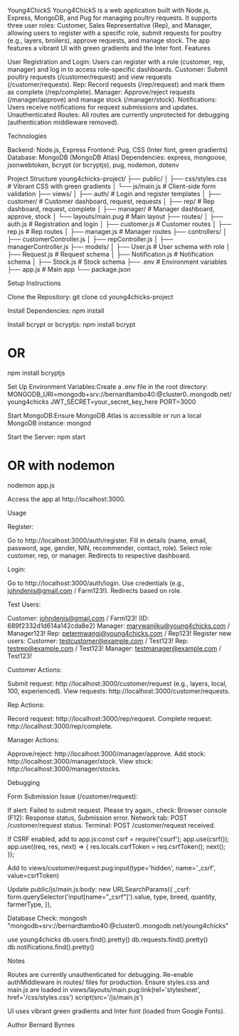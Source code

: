 Young4ChickS
Young4ChickS is a web application built with Node.js, Express, MongoDB, and Pug for managing poultry requests. It supports three user roles: Customer, Sales Representative (Rep), and Manager, allowing users to register with a specific role, submit requests for poultry (e.g., layers, broilers), approve requests, and manage stock. The app features a vibrant UI with green gradients and the Inter font.
Features

User Registration and Login: Users can register with a role (customer, rep, manager) and log in to access role-specific dashboards.
Customer: Submit poultry requests (/customer/request) and view requests (/customer/requests).
Rep: Record requests (/rep/request) and mark them as complete (/rep/complete).
Manager: Approve/reject requests (/manager/approve) and manage stock (/manager/stock).
Notifications: Users receive notifications for request submissions and updates.
Unauthenticated Routes: All routes are currently unprotected for debugging (authentication middleware removed).

Technologies

Backend: Node.js, Express
Frontend: Pug, CSS (Inter font, green gradients)
Database: MongoDB (MongoDB Atlas)
Dependencies: express, mongoose, jsonwebtoken, bcrypt (or bcryptjs), pug, nodemon, dotenv

Project Structure
young4chicks-project/
├── public/
│ ├── css/styles.css # Vibrant CSS with green gradients
│ └── js/main.js # Client-side form validation
├── views/
│ ├── auth/ # Login and register templates
│ ├── customer/ # Customer dashboard, request, requests
│ ├── rep/ # Rep dashboard, request, complete
│ ├── manager/ # Manager dashboard, approve, stock
│ └── layouts/main.pug # Main layout
├── routes/
│ ├── auth.js # Registration and login
│ ├── customer.js # Customer routes
│ ├── rep.js # Rep routes
│ ├── manager.js # Manager routes
├── controllers/
│ ├── customerController.js
│ ├── repController.js
│ ├── managerController.js
├── models/
│ ├── User.js # User schema with role
│ ├── Request.js # Request schema
│ ├── Notification.js # Notification schema
│ ├── Stock.js # Stock schema
├── .env # Environment variables
├── app.js # Main app
└── package.json

Setup Instructions

Clone the Repository:
git clone <repository-url>
cd young4chicks-project

Install Dependencies:
npm install

Install bcrypt or bcryptjs:
npm install bcrypt

# OR

npm install bcryptjs

Set Up Environment Variables:Create a .env file in the root directory:
MONGODB_URI=mongodb+srv://bernardtambo40:<password>@cluster0.<id>.mongodb.net/young4chicks
JWT_SECRET=your_secret_key_here
PORT=3000

Start MongoDB:Ensure MongoDB Atlas is accessible or run a local MongoDB instance:
mongod

Start the Server:
npm start

# OR with nodemon

nodemon app.js

Access the app at http://localhost:3000.

Usage

Register:

Go to http://localhost:3000/auth/register.
Fill in details (name, email, password, age, gender, NIN, recommender, contact, role).
Select role: customer, rep, or manager.
Redirects to respective dashboard.

Login:

Go to http://localhost:3000/auth/login.
Use credentials (e.g., johndenis@gmail.com / Farm123!).
Redirects based on role.

Test Users:

Customer: johndenis@gmail.com / Farm123! (ID: 689f2332d1d614a142cda8e2)
Manager: marywanjiku@young4chicks.com / Manager123!
Rep: petermwangi@young4chicks.com / Rep123!
Register new users:
Customer: testcustomer@example.com / Test123!
Rep: testrep@example.com / Test123!
Manager: testmanager@example.com / Test123!

Customer Actions:

Submit request: http://localhost:3000/customer/request (e.g., layers, local, 100, experienced).
View requests: http://localhost:3000/customer/requests.

Rep Actions:

Record request: http://localhost:3000/rep/request.
Complete request: http://localhost:3000/rep/complete.

Manager Actions:

Approve/reject: http://localhost:3000/manager/approve.
Add stock: http://localhost:3000/manager/stock.
View stock: http://localhost:3000/manager/stocks.

Debugging

Form Submission Issue (/customer/request):

If alert: Failed to submit request. Please try again., check:
Browser console (F12): Response status, Submission error.
Network tab: POST /customer/request status.
Terminal: POST /customer/request received.

If CSRF enabled, add to app.js:const csrf = require('csurf');
app.use(csrf());
app.use((req, res, next) => {
res.locals.csrfToken = req.csrfToken();
next();
});

Add to views/customer/request.pug:input(type='hidden', name='\_csrf', value=csrfToken)

Update public/js/main.js:body: new URLSearchParams({
\_csrf: form.querySelector('input[name="_csrf"]').value,
type,
breed,
quantity,
farmerType,
}),

Database Check:
mongosh "mongodb+srv://bernardtambo40:<password>@cluster0.<id>.mongodb.net/young4chicks"

use young4chicks
db.users.find().pretty()
db.requests.find().pretty()
db.notifications.find().pretty()

Notes

Routes are currently unauthenticated for debugging. Re-enable authMiddleware in routes/ files for production.
Ensure styles.css and main.js are loaded in views/layouts/main.pug:link(rel='stylesheet', href='/css/styles.css')
script(src='/js/main.js')

UI uses vibrant green gradients and Inter font (loaded from Google Fonts).

Author
Bernard Byrnes
